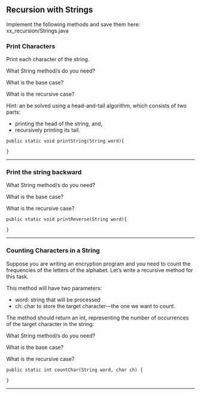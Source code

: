 ## Recursion with Strings

Implement the following methods and save them here: xx_recursion/Strings.java

### Print Characters

Print each character of the string.

What String method/s do you need?

What is the base case?

What is the recursive case?

Hint: an be solved using a head-and-tail algorithm, which consists of two parts:
  - printing the head of the string, and,
  - recursively printing its tail.


```
public static void printString(String word){

}
```

---

### Print the string backward

What String method/s do you need?

What is the base case?

What is the recursive case?

```
public static void printReverse(String word){

}
```

---


### Counting Characters in a String

Suppose you are writing an encryption program and you need to count the frequencies of the letters of the alphabet. Let’s write a recursive method for this task.

This method will have two parameters:

- word: string that will be processed
- ch: char to store the target character—the one we want to count.

The method should return an int, representing the number of occurrences of the target character in the string:

What String method/s do you need?

What is the base case?

What is the recursive case?

```
public static int countChar(String word, char ch) {

}

```

---

